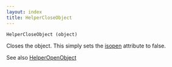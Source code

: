 ```yaml
---
layout: index
title: HelperCloseObject
---
```


    HelperCloseObject (object)

Closes the object. This simply sets the [isopen](../../../attributes/isopen.html) attribute to false.

See also [HelperOpenObject](helperopenobject.html)
